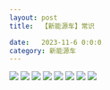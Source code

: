 ```yaml
---
layout: post
title:  【新能源车】常识

date:   2023-11-6 0:0:0
category: 新能源车
---
```

![](http://sfwz6si9l.hd-bkt.clouddn.com/img/6661699834311_.pic.jpg)
![](http://sfwz6si9l.hd-bkt.clouddn.com/img/IMG_1230.PNG)
![](http://sfwz6si9l.hd-bkt.clouddn.com/img/IMG_1535.PNG)
![](http://sfwz6si9l.hd-bkt.clouddn.com/img/IMG_1592.PNG)
![](http://sfwz6si9l.hd-bkt.clouddn.com/img/IMG_1593.PNG)
![](http://sfwz6si9l.hd-bkt.clouddn.com/img/IMG_1594.PNG)
![](http://sfwz6si9l.hd-bkt.clouddn.com/img/IMG_1606.PNG)
![](http://sfwz6si9l.hd-bkt.clouddn.com/img/IMG_1605.PNG)



